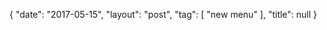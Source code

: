 {
   "date": "2017-05-15",
   "layout": "post",
   "tag": [
      "new menu"
   ],
   "title": null
}

 